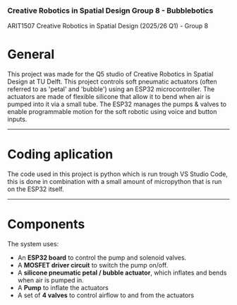 ### Creative Robotics in Spatial Design   Group 8 - Bubblebotics ###
ARIT1507 Creative Robotics in Spatial Design (2025/26 Q1) - Group 8

# General
This project was made for the Q5 studio of Creative Robotics in Spatial Design at TU Delft.
This project controls soft pneumatic actuators (often referred to as 'petal' and 'bubble') using an ESP32 microcontroller.
The actuators are made of flexible silicone that allow it to bend when air is pumped into it via a small tube.
The ESP32 manages the pumps & valves to enable programmable motion for the soft robotic using voice and button inputs.

---

# Coding aplication
The code used in this project is python which is run trough VS Studio Code, this is done in combination with a small amount of micropython that is run on the ESP32 itself.

---

# Components
The system uses:
- An **ESP32 board** to control the pump and solenoid valves.
- A **MOSFET driver circuit** to switch the pump on/off.
- A **silicone pneumatic petal / bubble actuator**, which inflates and bends when air is pumped in.
- A **Pump** to inflate the actuators
- A set of **4 valves** to control airflow to and from the actuators



